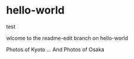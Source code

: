 # hello-world
test

wlcome to the readme-edit branch on hello-world

Photos of Kyoto ... 
And Photos of Osaka
